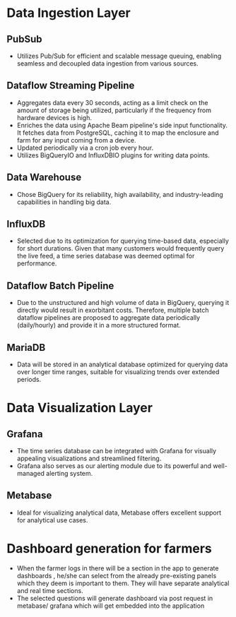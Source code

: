 # Data Ingestion Layer
## PubSub
* Utilizes Pub/Sub for efficient and scalable message queuing, enabling seamless and decoupled data ingestion from various sources.
## Dataflow Streaming Pipeline
* Aggregates data every 30 seconds, acting as a limit check on the amount of storage being utilized, particularly if the frequency from hardware devices is high.
* Enriches the data using Apache Beam pipeline's side input functionality. It fetches data from PostgreSQL, caching it to map the enclosure and farm for any input coming from a device.
* Updated periodically via a cron job every hour.
* Utilizes BigQueryIO and InfluxDBIO plugins for writing data points.
## Data Warehouse
* Chose BigQuery for its reliability, high availability, and industry-leading capabilities in handling big data.
## InfluxDB
* Selected due to its optimization for querying time-based data, especially for short durations. Given that many customers would frequently query the live feed, a time series database was deemed optimal for performance.
## Dataflow Batch Pipeline
* Due to the unstructured and high volume of data in BigQuery, querying it directly would result in exorbitant costs. Therefore, multiple batch dataflow pipelines are proposed to aggregate data periodically (daily/hourly) and provide it in a more structured format.
## MariaDB
* Data will be stored in an analytical database optimized for querying data over longer time ranges, suitable for visualizing trends over extended periods.

# Data Visualization Layer
## Grafana
* The time series database can be integrated with Grafana for visually appealing visualizations and streamlined filtering.
* Grafana also serves as our alerting module due to its powerful and well-managed alerting system.
## Metabase
* Ideal for visualizing analytical data, Metabase offers excellent support for analytical use cases.

# Dashboard generation for farmers
* When the farmer logs in there will be a section in the app to generate dashboards , he/she can select from the already pre-existing panels which they deem is important to them. They will have separate analytical and real time sections.
* The selected questions will generate dashboard via post request in metabase/ grafana which will get embedded into the application

